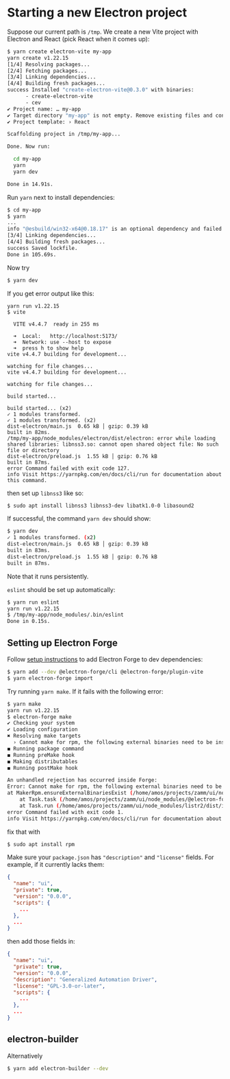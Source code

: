 # Starting a new Electron project

Suppose our current path is `/tmp`. We create a new Vite project with Electron and React (pick React when it comes up):

```bash
$ yarn create electron-vite my-app
yarn create v1.22.15
[1/4] Resolving packages...
[2/4] Fetching packages...
[3/4] Linking dependencies...
[4/4] Building fresh packages...
success Installed "create-electron-vite@0.3.0" with binaries:
      - create-electron-vite
      - cev
✔ Project name: … my-app
✔ Target directory "my-app" is not empty. Remove existing files and continue? … yes
✔ Project template: › React

Scaffolding project in /tmp/my-app...

Done. Now run:

  cd my-app
  yarn
  yarn dev

Done in 14.91s.
```

Run `yarn` next to install dependencies:

```bash
$ cd my-app
$ yarn
...
info "@esbuild/win32-x64@0.18.17" is an optional dependency and failed compatibility check. Excluding it from installation.
[3/4] Linking dependencies...
[4/4] Building fresh packages...
success Saved lockfile.
Done in 105.69s.
```

Now try

```bash
$ yarn dev
```

If you get error output like this:

```
yarn run v1.22.15
$ vite

  VITE v4.4.7  ready in 255 ms

  ➜  Local:   http://localhost:5173/
  ➜  Network: use --host to expose
  ➜  press h to show help
vite v4.4.7 building for development...

watching for file changes...
vite v4.4.7 building for development...

watching for file changes...

build started...

build started... (x2)
✓ 1 modules transformed.
✓ 1 modules transformed. (x2)
dist-electron/main.js  0.65 kB │ gzip: 0.39 kB
built in 82ms.
/tmp/my-app/node_modules/electron/dist/electron: error while loading shared libraries: libnss3.so: cannot open shared object file: No such file or directory
dist-electron/preload.js  1.55 kB │ gzip: 0.76 kB
built in 87ms.
error Command failed with exit code 127.
info Visit https://yarnpkg.com/en/docs/cli/run for documentation about this command.
```

then set up `libnss3` like so:

```bash
$ sudo apt install libnss3 libnss3-dev libatk1.0-0 libasound2
```

If successful, the command `yarn dev` should show:

```bash
$ yarn dev
✓ 1 modules transformed. (x2)
dist-electron/main.js  0.65 kB │ gzip: 0.39 kB
built in 83ms.
dist-electron/preload.js  1.55 kB │ gzip: 0.76 kB
built in 87ms.
```

Note that it runs persistently.

`eslint` should be set up automatically:

```bash
$ yarn run eslint
yarn run v1.22.15
$ /tmp/my-app/node_modules/.bin/eslint
Done in 0.15s.
```

## Setting up Electron Forge

Follow [setup instructions](https://www.electronforge.io/import-existing-project) to add Electron Forge to dev dependencies:

```bash
$ yarn add --dev @electron-forge/cli @electron-forge/plugin-vite
$ yarn electron-forge import
```

Try running `yarn make`. If it fails with the following error:

```bash
$ yarn make                                 
yarn run v1.22.15
$ electron-forge make
✔ Checking your system
✔ Loading configuration
✖ Resolving make targets
  › Cannot make for rpm, the following external binaries need to be installed: …
◼ Running package command
◼ Running preMake hook
◼ Making distributables
◼ Running postMake hook

An unhandled rejection has occurred inside Forge:
Error: Cannot make for rpm, the following external binaries need to be installed: rpmbuild
at MakerRpm.ensureExternalBinariesExist (/home/amos/projects/zamm/ui/node_modules/@electron-forge/maker-base/dist/Maker.js:103:19)
    at Task.task (/home/amos/projects/zamm/ui/node_modules/@electron-forge/core/dist/api/make.js:118:27)
    at Task.run (/home/amos/projects/zamm/ui/node_modules/listr2/dist/index.cjs:978:35)
error Command failed with exit code 1.
info Visit https://yarnpkg.com/en/docs/cli/run for documentation about this command.
```

fix that with

```bash
$ sudo apt install rpm
```

Make sure your `package.json` has `"description"` and `"license"` fields. For example, if it currently lacks them:

```json
{
  "name": "ui",
  "private": true,
  "version": "0.0.0",
  "scripts": {
    ...
  },
  ...
}
```

then add those fields in:

```json
{
  "name": "ui",
  "private": true,
  "version": "0.0.0",
  "description": "Generalized Automation Driver",
  "license": "GPL-3.0-or-later",
  "scripts": {
    ...
  },
  ...
}
```

## electron-builder

Alternatively

```bash
$ yarn add electron-builder --dev
```
